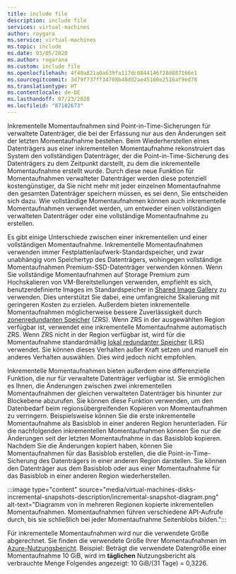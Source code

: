 ```yaml
---
title: include file
description: include file
services: virtual-machines
author: roygara
ms.service: virtual-machines
ms.topic: include
ms.date: 03/05/2020
ms.author: rogarana
ms.custom: include file
ms.openlocfilehash: 4f40a821a0a639fa117dc0844146f28d887166e1
ms.sourcegitcommit: 3d79f737ff34708b48dd2ae45100e2516af9ed78
ms.translationtype: HT
ms.contentlocale: de-DE
ms.lasthandoff: 07/23/2020
ms.locfileid: "87102673"
---
```

Inkrementelle Momentaufnahmen sind Point-in-Time-Sicherungen für verwaltete Datenträger, die bei der Erfassung nur aus den Änderungen seit der letzten Momentaufnahme bestehen. Beim Wiederherstellen eines Datenträgers aus einer inkrementellen Momentaufnahme rekonstruiert das System den vollständigen Datenträger, der die Point-in-Time-Sicherung des Datenträgers zu dem Zeitpunkt darstellt, zu dem die inkrementelle Momentaufnahme erstellt wurde. Durch diese neue Funktion für Momentaufnahmen verwalteter Datenträger werden diese potenziell kostengünstiger, da Sie nicht mehr mit jeder einzelnen Momentaufnahme den gesamten Datenträger speichern müssen, es sei denn, Sie entscheiden sich dazu. Wie vollständige Momentaufnahmen können auch inkrementelle Momentaufnahmen verwendet werden, um entweder einen vollständigen verwalteten Datenträger oder eine vollständige Momentaufnahme zu erstellen.

Es gibt einige Unterschiede zwischen einer inkrementellen und einer vollständigen Momentaufnahme. Inkrementelle Momentaufnahmen verwenden immer Festplattenlaufwerk-Standardspeicher, und zwar unabhängig vom Speichertyp des Datenträgers, wohingegen vollständige Momentaufnahmen Premium-SSD-Datenträger verwenden können. Wenn Sie vollständige Momentaufnahmen auf Storage Premium zum Hochskalieren von VM-Bereitstellungen verwenden, empfiehlt es sich, benutzerdefinierte Images im Standardspeicher in [Shared Image Gallery](../articles/virtual-machines/linux/shared-image-galleries.md) zu verwenden. Dies unterstützt Sie dabei, eine umfangreiche Skalierung mit geringeren Kosten zu erzielen. Außerdem bieten inkrementelle Momentaufnahmen möglicherweise bessere Zuverlässigkeit durch [zonenredundanten Speicher](../articles/storage/common/storage-redundancy-zrs.md) (ZRS). Wenn ZRS in der ausgewählten Region verfügbar ist, verwendet eine inkrementelle Momentaufnahme automatisch ZRS. Wenn ZRS nicht in der Region verfügbar ist, wird für die Momentaufnahme standardmäßig [lokal redundanter Speicher](../articles/storage/common/storage-redundancy-lrs.md) (LRS) verwendet. Sie können dieses Verhalten außer Kraft setzen und manuell ein anderes Verhalten auswählen. Dies wird jedoch nicht empfohlen.

Inkrementelle Momentaufnahmen bieten außerdem eine differenzielle Funktion, die nur für verwaltete Datenträger verfügbar ist. Sie ermöglichen es Ihnen, die Änderungen zwischen zwei inkrementellen Momentaufnahmen der gleichen verwalteten Datenträger bis hinunter zur Blockebene abzurufen. Sie können diese Funktion verwenden, um den Datenbedarf beim regionsübergreifenden Kopieren von Momentaufnahmen zu verringern.  Beispielsweise können Sie die erste inkrementelle Momentaufnahme als Basisblob in einer anderen Region herunterladen. Für die nachfolgenden inkrementellen Momentaufnahmen können Sie nur die Änderungen seit der letzten Momentaufnahme in das Basisblob kopieren. Nachdem Sie die Änderungen kopiert haben, können Sie Momentaufnahmen für das Basisblob erstellen, die die Point-in-Time-Sicherung des Datenträgers in einer anderen Region darstellen. Sie können den Datenträger aus dem Basisblob oder aus einer Momentaufnahme für das Basisblob in einer anderen Region wiederherstellen.

:::image type="content" source="media/virtual-machines-disks-incremental-snapshots-description/incremental-snapshot-diagram.png" alt-text="Diagramm von in mehreren Regionen kopierte inkrementellen Momentaufnahmen. Momentaufnahmen führen verschiedene API-Aufrufe durch, bis sie schließlich bei jeder Momentaufnahme Seitenblobs bilden.":::

Für inkrementelle Momentaufnahmen wird nur die verwendete Größe abgerechnet. Sie finden die verwendete Größe Ihrer Momentaufnahmen im [Azure-Nutzungsbericht](https://docs.microsoft.com/azure/billing/billing-understand-your-bill). Beispiel: Beträgt die verwendete Datengröße einer Momentaufnahme 10 GiB, wird im **täglichen** Nutzungsbericht als verbrauchte Menge Folgendes angezeigt: 10 GiB/(31 Tage) = 0,3226.
